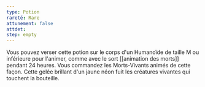 ```yaml
---
type: Potion
rareté: Rare
attunement: false
attdet:
step: empty
---
```

Vous pouvez verser cette potion sur le corps d'un Humanoïde de taille M ou inférieure pour l'animer, comme avec le sort [[animation des morts]] pendant 24 heures. Vous commandez les Morts-Vivants animés de cette façon. Cette gelée brillant d'un jaune néon fuit les créatures vivantes qui touchent la bouteille.